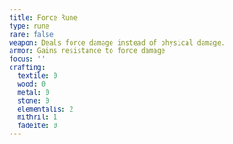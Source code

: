 ```yaml
---
title: Force Rune
type: rune
rare: false
weapon: Deals force damage instead of physical damage.
armor: Gains resistance to force damage
focus: ''
crafting:
  textile: 0
  wood: 0
  metal: 0
  stone: 0
  elementalis: 2
  mithril: 1
  fadeite: 0
---
```

